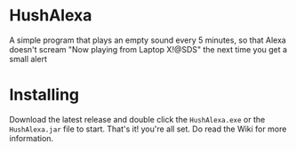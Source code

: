 # HushAlexa
A simple program that plays an empty sound every 5 minutes, so that Alexa doesn't scream "Now playing from Laptop X!@SDS" the next time you get a small alert

# Installing
Download the latest release and double click the `HushAlexa.exe` or the `HushAlexa.jar` file to start. That's it! you're all set.
Do read the Wiki for more information.
